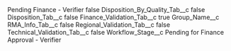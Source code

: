 <?xml version="1.0" encoding="UTF-8"?>
<CustomMetadata xmlns="http://soap.sforce.com/2006/04/metadata" xmlns:xsi="http://www.w3.org/2001/XMLSchema-instance" xmlns:xsd="http://www.w3.org/2001/XMLSchema">
    <label>Pending Finance - Verifier</label>
    <protected>false</protected>
    <values>
        <field>Disposition_By_Quality_Tab__c</field>
        <value xsi:type="xsd:boolean">false</value>
    </values>
    <values>
        <field>Disposition_Tab__c</field>
        <value xsi:type="xsd:boolean">false</value>
    </values>
    <values>
        <field>Finance_Validation_Tab__c</field>
        <value xsi:type="xsd:boolean">true</value>
    </values>
    <values>
        <field>Group_Name__c</field>
        <value xsi:nil="true"/>
    </values>
    <values>
        <field>RMA_Info_Tab__c</field>
        <value xsi:type="xsd:boolean">false</value>
    </values>
    <values>
        <field>Regional_Validation_Tab__c</field>
        <value xsi:type="xsd:boolean">false</value>
    </values>
    <values>
        <field>Technical_Validation_Tab__c</field>
        <value xsi:type="xsd:boolean">false</value>
    </values>
    <values>
        <field>Workflow_Stage__c</field>
        <value xsi:type="xsd:string">Pending for Finance Approval - Verifier</value>
    </values>
</CustomMetadata>
